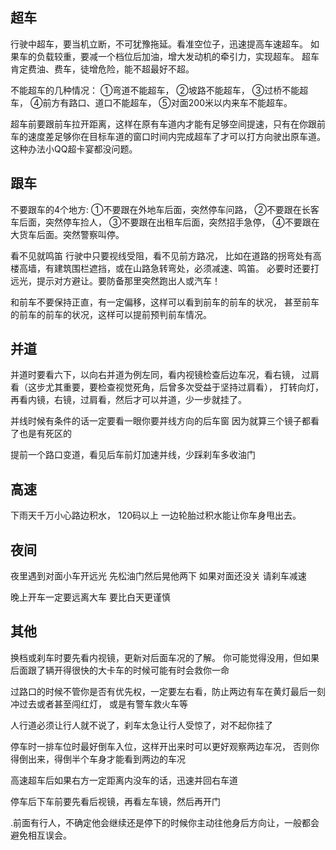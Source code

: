 ## 超车
行驶中超车，要当机立断，不可犹豫拖延。看准空位子，迅速提高车速超车。
如果车的负载较重，要减一个档位后加油，增大发动机的牵引力，实现超车。
超车肯定费油、费车，徒增危险，能不超最好不超。

不能超车的几种情况：
①弯道不能超车，
②坡路不能超车，
③过桥不能超车，
④前方有路口、道口不能超车，
⑤对面200米以内来车不能超车。


超车前要跟前车拉开距离，这样在原有车道内才能有足够空间提速，只有在你跟前车的速度差足够你在目标车道的窗口时间内完成超车了才可以打方向驶出原车道。这种办法小QQ超卡宴都没问题。

## 跟车
不要跟车的4个地方:
①不要跟在外地车后面，突然停车问路，
②不要跟在长客车后面，突然停车捡人，
③不要跟在出租车后面，突然招手急停，
④不要跟在大货车后面。突然警察叫停。

看不见就鸣笛
行驶中只要视线受阻，看不见前方路况，
比如在道路的拐弯处有高楼高墙，有建筑围栏遮挡，或在山路急转弯处，必须减速、鸣笛。
必要时还要打远光，提示对方避让。要防备那里突然跑出人或汽车！

和前车不要保持正直，有一定偏移，这样可以看到前车的前车的状况，
甚至前车的前车的前车的状况，这样可以提前预判前车情况。

## 并道
并道时要看六下，以向右并道为例左同，看内视镜检查后边车况，看右镜，
过肩看（这步尤其重要，要检查视觉死角，后曾多次受益于坚持过肩看），
打转向灯，再看内镜，右镜，过肩看，然后才可以并道，少一步就挂了。

并线时候有条件的话一定要看一眼你要并线方向的后车窗 因为就算三个镜子都看了也是有死区的

提前一个路口变道，看见后车前灯加速并线，少踩刹车多收油门

## 高速
下雨天千万小心路边积水， 120码以上 一边轮胎过积水能让你车身甩出去。

## 夜间
夜里遇到对面小车开远光 先松油门然后晃他两下 如果对面还没关 请刹车减速 

晚上开车一定要远离大车 要比白天更谨慎


## 其他
换档或刹车时要先看内视镜，更新对后面车况的了解。
你可能觉得没用，但如果后面跟了辆开得很快的大卡车的时候可能有时会救你一命

过路口的时候不管你是否有优先权，一定要左右看，防止两边有车在黄灯最后一刻冲过去或者甚至闯红灯，
或是有警车救火车等

人行道必须让行人就不说了，刹车太急让行人受惊了，对不起你挂了

停车时一排车位时最好倒车入位，这样开出来时可以更好观察两边车况，
否则你得倒出来，得倒半个车身才能看到两边的车况

高速超车后如果右方一定距离内没车的话，迅速并回右车道

停车后下车前要先看后视镜，再看左车镜，然后再开门

.前面有行人，不确定他会继续还是停下的时候你主动往他身后方向让，一般都会避免相互误会。
